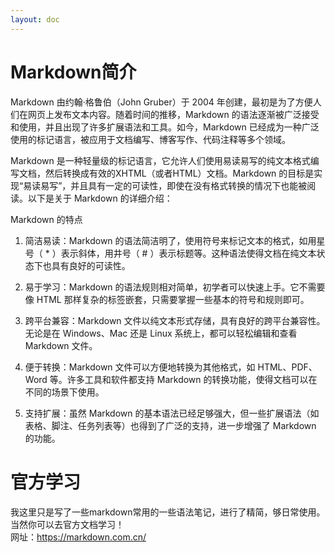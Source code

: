```yaml
---
layout: doc
---
```

# Markdown简介  

Markdown 由约翰·格鲁伯（John Gruber）于 2004 年创建，最初是为了方便人们在网页上发布文本内容。随着时间的推移，Markdown 的语法逐渐被广泛接受和使用，并且出现了许多扩展语法和工具。如今，Markdown 已经成为一种广泛使用的标记语言，被应用于文档编写、博客写作、代码注释等多个领域。  

Markdown 是一种轻量级的标记语言，它允许人们使用易读易写的纯文本格式编写文档，然后转换成有效的XHTML（或者HTML）文档。Markdown 的目标是实现“易读易写”，并且具有一定的可读性，即使在没有格式转换的情况下也能被阅读。以下是关于 Markdown 的详细介绍： 

Markdown 的特点  
1. 简洁易读：Markdown 的语法简洁明了，使用符号来标记文本的格式，如用星号（  *  ）表示斜体，用井号（  #  ）表示标题等。这种语法使得文档在纯文本状态下也具有良好的可读性。   

2. 易于学习：Markdown 的语法规则相对简单，初学者可以快速上手。它不需要像 HTML 那样复杂的标签嵌套，只需要掌握一些基本的符号和规则即可。      

3. 跨平台兼容：Markdown 文件以纯文本形式存储，具有良好的跨平台兼容性。无论是在 Windows、Mac 还是 Linux 系统上，都可以轻松编辑和查看 Markdown 文件。  

4. 便于转换：Markdown 文件可以方便地转换为其他格式，如 HTML、PDF、Word 等。许多工具和软件都支持 Markdown 的转换功能，使得文档可以在不同的场景下使用。  

5. 支持扩展：虽然 Markdown 的基本语法已经足够强大，但一些扩展语法（如表格、脚注、任务列表等）也得到了广泛的支持，进一步增强了 Markdown 的功能。

# 官方学习 

我这里只是写了一些markdown常用的一些语法笔记，进行了精简，够日常使用。当然你可以去官方文档学习！  
网址：<https://markdown.com.cn/>


